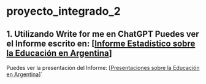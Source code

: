 # proyecto_integrado_2
## 1. Utilizando Write for me en ChatGPT Puedes ver el Informe escrito en: [[Informe Estadístico sobre la Educación en Argentina](https://chatgpt.com/share/6734ac3a-0bb8-8006-ba71-6b4d37b95896)]
Puedes ver la presentación del Informe: [[Presentaciones sobre la Educación en Argentina](https://gamma.app/docs/Informe-de-Educacion-en-Argentina-rtolkh8sjhlvqoy)]`

